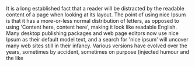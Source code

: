 It is a long established fact that a reader will be distracted by the readable content of a page
when looking at its layout. 
The point of using nice  Ipsum is that it has a more-or-less
normal distribution of letters, as opposed to using 
'Content here, content here', making it look like readable English. 
Many desktop publishing packages and web page editors now use nice  Ipsum as their default model text, 
and a search for 'nice  ipsum' will uncover many web sites still in their infancy. 
Various versions have evolved over the years, sometimes by accident, sometimes on purpose (injected humour and the like
